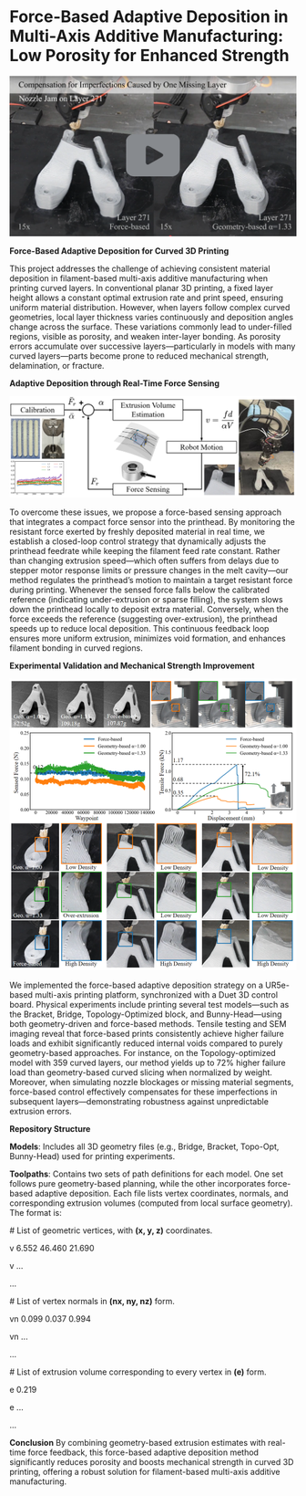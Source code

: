 # Force-Based Adaptive Deposition in Multi-Axis Additive Manufacturing: Low Porosity for Enhanced Strength

[![Watch the video](./video_cover.png)](https://youtu.be/i_Gpd3_gRxA)

**Force-Based Adaptive Deposition for Curved 3D Printing**

This project addresses the challenge of achieving consistent material deposition in filament-based multi-axis additive manufacturing when printing curved layers. In conventional planar 3D printing, a fixed layer height allows a constant optimal extrusion rate and print speed, ensuring uniform material distribution. However, when layers follow complex curved geometries, local layer thickness varies continuously and deposition angles change across the surface. These variations commonly lead to under-filled regions, visible as porosity, and weaken inter-layer bonding. As porosity errors accumulate over successive layers—particularly in models with many curved layers—parts become prone to reduced mechanical strength, delamination, or fracture.

**Adaptive Deposition through Real-Time Force Sensing**

![Pipeline Figure](Figure_pipline.png)

To overcome these issues, we propose a force-based sensing approach that integrates a compact force sensor into the printhead. By monitoring the resistant force exerted by freshly deposited material in real time, we establish a closed-loop control strategy that dynamically adjusts the printhead feedrate while keeping the filament feed rate constant. Rather than changing extrusion speed—which often suffers from delays due to stepper motor response limits or pressure changes in the melt cavity—our method regulates the printhead’s motion to maintain a target resistant force during printing. Whenever the sensed force falls below the calibrated reference (indicating under-extrusion or sparse filling), the system slows down the printhead locally to deposit extra material. Conversely, when the force exceeds the reference (suggesting over-extrusion), the printhead speeds up to reduce local deposition. This continuous feedback loop ensures more uniform extrusion, minimizes void formation, and enhances filament bonding in curved regions.

**Experimental Validation and Mechanical Strength Improvement**

![Pipeline Figure](Figure_topoopt.png)

We implemented the force-based adaptive deposition strategy on a UR5e-based multi-axis printing platform, synchronized with a Duet 3D control board. Physical experiments include printing several test models—such as the Bracket, Bridge, Topology-Optimized block, and Bunny-Head—using both geometry-driven and force-based methods. Tensile testing and SEM imaging reveal that force-based prints consistently achieve higher failure loads and exhibit significantly reduced internal voids compared to purely geometry-based approaches. For instance, on the Topology-optimized model with 359 curved layers, our method yields up to 72% higher failure load than geometry-based curved slicing when normalized by weight. Moreover, when simulating nozzle blockages or missing material segments, force-based control effectively compensates for these imperfections in subsequent layers—demonstrating robustness against unpredictable extrusion errors.

**Repository Structure** 

**Models**: Includes all 3D geometry files (e.g., Bridge, Bracket, Topo-Opt, Bunny-Head) used for printing experiments.

**Toolpaths**: Contains two sets of path definitions for each model. One set follows pure geometry-based planning, while the other incorporates force-based adaptive deposition. Each file lists vertex coordinates, normals, and corresponding extrusion volumes (computed from local surface geometry). The format is:

\# List of geometric vertices, with **(x, y, z)** coordinates.

v 6.552 	46.460 	21.690

v ...

...

\# List of vertex normals in **(nx, ny, nz)** form.

vn 0.099 	0.037 	0.994

vn ...

...

\# List of extrusion volume corresponding to every vertex in **(e)** form.

e 0.219

e ...

...

**Conclusion**
By combining geometry-based extrusion estimates with real-time force feedback, this force-based adaptive deposition method significantly reduces porosity and boosts mechanical strength in curved 3D printing, offering a robust solution for filament-based multi-axis additive manufacturing.


